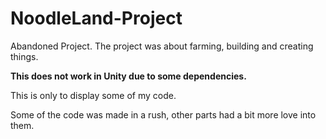 # NoodleLand-Project

Abandoned Project. The project was about farming, building and creating things.

**This does not work in Unity due to some dependencies.**

This is only to display some of my code.

Some of the code was made in a rush, other parts had a bit more love into them.
